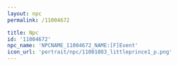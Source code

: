 ```yaml
---
layout: npc
permalink: /11004672

title: Npc
id: '11004672'
npc_name: 'NPCNAME_11004672_NAME:[F]Event'
icon_url: 'portrait/npc/11001083_littleprince1_p.png'
---
```

